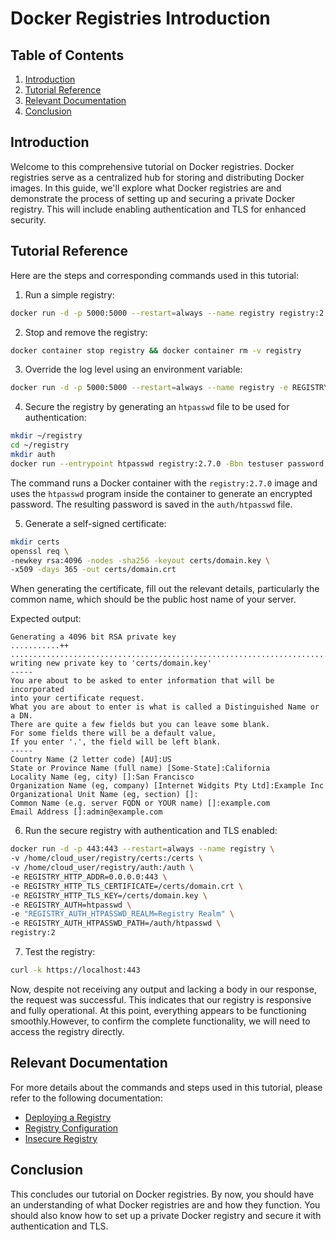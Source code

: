 # Docker Registries Introduction

## Table of Contents

1. [Introduction](#introduction)
2. [Tutorial Reference](#tutorial-reference)
3. [Relevant Documentation](#relevant-documentation)
4. [Conclusion](#conclusion)

## Introduction

Welcome to this comprehensive tutorial on Docker registries. Docker registries serve as a centralized hub for storing and distributing Docker images. In this guide, we'll explore what Docker registries are and demonstrate the process of setting up and securing a private Docker registry. This will include enabling authentication and TLS for enhanced security.

## Tutorial Reference

Here are the steps and corresponding commands used in this tutorial:

1. Run a simple registry:

```bash
docker run -d -p 5000:5000 --restart=always --name registry registry:2
```

2. Stop and remove the registry:

```bash
docker container stop registry && docker container rm -v registry
```

3. Override the log level using an environment variable:

```bash
docker run -d -p 5000:5000 --restart=always --name registry -e REGISTRY_LOG_LEVEL=debug registry:2
```

4. Secure the registry by generating an `htpasswd` file to be used for authentication:

```bash
mkdir ~/registry
cd ~/registry
mkdir auth
docker run --entrypoint htpasswd registry:2.7.0 -Bbn testuser password > auth/htpasswd
```

The command runs a Docker container with the `registry:2.7.0` image and uses the `htpasswd` program inside the container to generate an encrypted password. The resulting password is saved in the `auth/htpasswd` file.

5. Generate a self-signed certificate:

```bash
mkdir certs
openssl req \
-newkey rsa:4096 -nodes -sha256 -keyout certs/domain.key \
-x509 -days 365 -out certs/domain.crt
```

When generating the certificate, fill out the relevant details, particularly the common name, which should be the public host name of your server.

Expected output:

```plaintext
Generating a 4096 bit RSA private key
...........++
...........................................................................................................................................................++
writing new private key to 'certs/domain.key'
-----
You are about to be asked to enter information that will be incorporated
into your certificate request.
What you are about to enter is what is called a Distinguished Name or a DN.
There are quite a few fields but you can leave some blank.
For some fields there will be a default value,
If you enter '.', the field will be left blank.
-----
Country Name (2 letter code) [AU]:US
State or Province Name (full name) [Some-State]:California
Locality Name (eg, city) []:San Francisco
Organization Name (eg, company) [Internet Widgits Pty Ltd]:Example Inc
Organizational Unit Name (eg, section) []:
Common Name (e.g. server FQDN or YOUR name) []:example.com
Email Address []:admin@example.com
```

6. Run the secure registry with authentication and TLS enabled:

```bash
docker run -d -p 443:443 --restart=always --name registry \
-v /home/cloud_user/registry/certs:/certs \
-v /home/cloud_user/registry/auth:/auth \
-e REGISTRY_HTTP_ADDR=0.0.0.0:443 \
-e REGISTRY_HTTP_TLS_CERTIFICATE=/certs/domain.crt \
-e REGISTRY_HTTP_TLS_KEY=/certs/domain.key \
-e REGISTRY_AUTH=htpasswd \
-e "REGISTRY_AUTH_HTPASSWD_REALM=Registry Realm" \
-e REGISTRY_AUTH_HTPASSWD_PATH=/auth/htpasswd \
registry:2
```

7. Test the registry:

```bash
curl -k https://localhost:443
```
Now, despite not receiving any output and lacking a body in our response, the request was successful. This indicates that our registry is responsive and fully operational. At this point, everything appears to be functioning smoothly.However, to confirm the complete functionality, we will need to access the registry directly.

## Relevant Documentation

For more details about the commands and steps used in this tutorial, please refer to the following documentation:

- [Deploying a Registry](https://docs.docker.com/registry/deploying/)
- [Registry Configuration](https://docs.docker.com/registry/configuration/)
- [Insecure Registry](https://docs.docker.com/registry/insecure/)

## Conclusion

This concludes our tutorial on Docker registries. By now, you should have an understanding of what Docker registries are and how they function. You should also know how to set up a private Docker registry and secure it with authentication and TLS.
